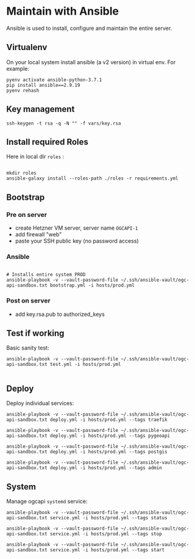 # Maintain with Ansible

Ansible is used to install, configure and maintain the entire server.

## Virtualenv

On your local system install ansible (a v2 version) in virtual env.
For example:


```
pyenv activate ansible-python-3.7.1
pip install ansible==2.9.19
pyenv rehash
```

## Key management

```
ssh-keygen -t rsa -q -N "" -f vars/key.rsa

```

## Install required Roles

Here in local dir `roles` :

```

mkdir roles
ansible-galaxy install --roles-path ./roles -r requirements.yml

```

## Bootstrap

### Pre on server

* create Hetzner VM server, server name `OGCAPI-1`
* add firewall "web"  
* paste your SSH public key (no password access)

### Ansible
```

# Installs entire system PROD
ansible-playbook -v --vault-password-file ~/.ssh/ansible-vault/ogc-api-sandbox.txt bootstrap.yml -i hosts/prod.yml

```

### Post on server

* add key.rsa.pub to authorized_keys


## Test if working

Basic sanity test:

```
ansible-playbook -v --vault-password-file ~/.ssh/ansible-vault/ogc-api-sandbox.txt test.yml -i hosts/prod.yml


```

## Deploy

Deploy individual services:

```
ansible-playbook -v --vault-password-file ~/.ssh/ansible-vault/ogc-api-sandbox.txt deploy.yml -i hosts/prod.yml --tags traefik

ansible-playbook -v --vault-password-file ~/.ssh/ansible-vault/ogc-api-sandbox.txt deploy.yml -i hosts/prod.yml --tags pygeoapi

ansible-playbook -v --vault-password-file ~/.ssh/ansible-vault/ogc-api-sandbox.txt deploy.yml -i hosts/prod.yml --tags postgis

ansible-playbook -v --vault-password-file ~/.ssh/ansible-vault/ogc-api-sandbox.txt deploy.yml -i hosts/prod.yml --tags admin

```

## System

Manage ogcapi `systemd` service:

```
ansible-playbook -v --vault-password-file ~/.ssh/ansible-vault/ogc-api-sandbox.txt service.yml -i hosts/prod.yml --tags status

ansible-playbook -v --vault-password-file ~/.ssh/ansible-vault/ogc-api-sandbox.txt service.yml -i hosts/prod.yml --tags stop

ansible-playbook -v --vault-password-file ~/.ssh/ansible-vault/ogc-api-sandbox.txt service.yml -i hosts/prod.yml --tags start

```
